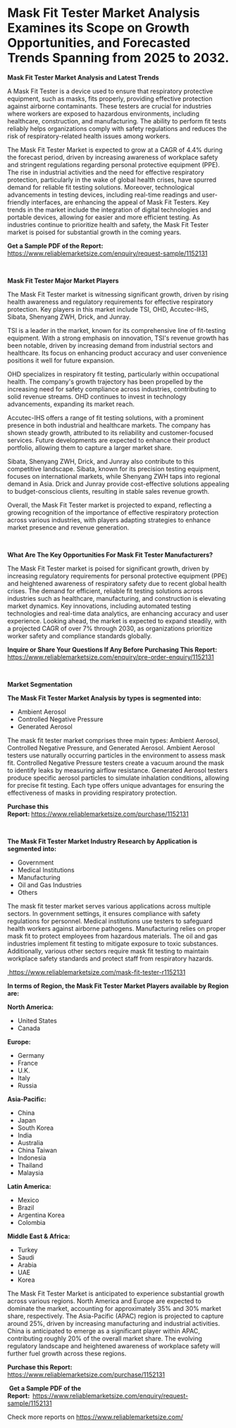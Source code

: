 <p><h1>Mask Fit Tester Market Analysis Examines its Scope on Growth Opportunities, and Forecasted Trends Spanning from 2025 to 2032.</h1></p><p><strong>Mask Fit Tester Market Analysis and Latest Trends</strong></p>
<p><p>A Mask Fit Tester is a device used to ensure that respiratory protective equipment, such as masks, fits properly, providing effective protection against airborne contaminants. These testers are crucial for industries where workers are exposed to hazardous environments, including healthcare, construction, and manufacturing. The ability to perform fit tests reliably helps organizations comply with safety regulations and reduces the risk of respiratory-related health issues among workers.</p><p>The Mask Fit Tester Market is expected to grow at a CAGR of 4.4% during the forecast period, driven by increasing awareness of workplace safety and stringent regulations regarding personal protective equipment (PPE). The rise in industrial activities and the need for effective respiratory protection, particularly in the wake of global health crises, have spurred demand for reliable fit testing solutions. Moreover, technological advancements in testing devices, including real-time readings and user-friendly interfaces, are enhancing the appeal of Mask Fit Testers. Key trends in the market include the integration of digital technologies and portable devices, allowing for easier and more efficient testing. As industries continue to prioritize health and safety, the Mask Fit Tester market is poised for substantial growth in the coming years.</p></p>
<p><strong>Get a Sample PDF of the Report:&nbsp;</strong> <a href="https://www.reliablemarketsize.com/enquiry/request-sample/1152131?utm_campaign=3248&utm_medium=2&utm_source=Github&utm_content=ia&utm_term=12042025&utm_id=mask-fit-tester">https://www.reliablemarketsize.com/enquiry/request-sample/1152131</a></p>
<p>&nbsp;</p>
<p><strong>Mask Fit Tester Major Market Players</strong></p>
<p><p>The Mask Fit Tester market is witnessing significant growth, driven by rising health awareness and regulatory requirements for effective respiratory protection. Key players in this market include TSI, OHD, Accutec-IHS, Sibata, Shenyang ZWH, Drick, and Junray.</p><p>TSI is a leader in the market, known for its comprehensive line of fit-testing equipment. With a strong emphasis on innovation, TSI's revenue growth has been notable, driven by increasing demand from industrial sectors and healthcare. Its focus on enhancing product accuracy and user convenience positions it well for future expansion.</p><p>OHD specializes in respiratory fit testing, particularly within occupational health. The company's growth trajectory has been propelled by the increasing need for safety compliance across industries, contributing to solid revenue streams. OHD continues to invest in technology advancements, expanding its market reach.</p><p>Accutec-IHS offers a range of fit testing solutions, with a prominent presence in both industrial and healthcare markets. The company has shown steady growth, attributed to its reliability and customer-focused services. Future developments are expected to enhance their product portfolio, allowing them to capture a larger market share.</p><p>Sibata, Shenyang ZWH, Drick, and Junray also contribute to this competitive landscape. Sibata, known for its precision testing equipment, focuses on international markets, while Shenyang ZWH taps into regional demand in Asia. Drick and Junray provide cost-effective solutions appealing to budget-conscious clients, resulting in stable sales revenue growth.</p><p>Overall, the Mask Fit Tester market is projected to expand, reflecting a growing recognition of the importance of effective respiratory protection across various industries, with players adapting strategies to enhance market presence and revenue generation.</p></p>
<p>&nbsp;</p>
<p><strong>What Are The Key Opportunities For Mask Fit Tester Manufacturers?</strong></p>
<p><p>The Mask Fit Tester market is poised for significant growth, driven by increasing regulatory requirements for personal protective equipment (PPE) and heightened awareness of respiratory safety due to recent global health crises. The demand for efficient, reliable fit testing solutions across industries such as healthcare, manufacturing, and construction is elevating market dynamics. Key innovations, including automated testing technologies and real-time data analytics, are enhancing accuracy and user experience. Looking ahead, the market is expected to expand steadily, with a projected CAGR of over 7% through 2030, as organizations prioritize worker safety and compliance standards globally.</p></p>
<p><strong>Inquire or Share Your Questions If Any Before Purchasing This Report:</strong> <a href="https://www.reliablemarketsize.com/enquiry/pre-order-enquiry/1152131?utm_campaign=3248&utm_medium=2&utm_source=Github&utm_content=ia&utm_term=12042025&utm_id=mask-fit-tester">https://www.reliablemarketsize.com/enquiry/pre-order-enquiry/1152131</a></p>
<p>&nbsp;</p>
<p><strong>Market Segmentation</strong></p>
<p><strong>The Mask Fit Tester Market Analysis by types is segmented into:</strong></p>
<p><ul><li>Ambient Aerosol</li><li>Controlled Negative Pressure</li><li>Generated Aerosol</li></ul></p>
<p><p>The mask fit tester market comprises three main types: Ambient Aerosol, Controlled Negative Pressure, and Generated Aerosol. Ambient Aerosol testers use naturally occurring particles in the environment to assess mask fit. Controlled Negative Pressure testers create a vacuum around the mask to identify leaks by measuring airflow resistance. Generated Aerosol testers produce specific aerosol particles to simulate inhalation conditions, allowing for precise fit testing. Each type offers unique advantages for ensuring the effectiveness of masks in providing respiratory protection.</p></p>
<p><strong>Purchase this Report:&nbsp;</strong><a href="https://www.reliablemarketsize.com/purchase/1152131?utm_campaign=3248&utm_medium=2&utm_source=Github&utm_content=ia&utm_term=12042025&utm_id=mask-fit-tester">https://www.reliablemarketsize.com/purchase/1152131</a></p>
<p>&nbsp;</p>
<p><strong>The Mask Fit Tester Market Industry Research by Application is segmented into:</strong></p>
<p><ul><li>Government</li><li>Medical Institutions</li><li>Manufacturing</li><li>Oil and Gas Industries</li><li>Others</li></ul></p>
<p><p>The mask fit tester market serves various applications across multiple sectors. In government settings, it ensures compliance with safety regulations for personnel. Medical institutions use testers to safeguard health workers against airborne pathogens. Manufacturing relies on proper mask fit to protect employees from hazardous materials. The oil and gas industries implement fit testing to mitigate exposure to toxic substances. Additionally, various other sectors require mask fit testing to maintain workplace safety standards and protect staff from respiratory hazards.</p></p>
<p><a href="https://www.reliablemarketsize.com/mask-fit-tester-r1152131?utm_campaign=3248&utm_medium=2&utm_source=Github&utm_content=ia&utm_term=12042025&utm_id=mask-fit-tester">&nbsp;https://www.reliablemarketsize.com/mask-fit-tester-r1152131</a></p>
<p><strong>In terms of Region, the Mask Fit Tester Market Players available by Region are:</strong></p>
<p>
    <p> <strong> North America: </strong>
        <ul>
            <li>United States</li>
            <li>Canada</li>
        </ul>
        </p> 
    <p> <strong> Europe: </strong>
        <ul>
            <li>Germany</li>
            <li>France</li>
            <li>U.K.</li>
            <li>Italy</li>
            <li>Russia</li>
        </ul>
        </p> 
    <p> <strong> Asia-Pacific: </strong>
        <ul>
            <li>China</li>
            <li>Japan</li>
            <li>South Korea</li>
            <li>India</li>
            <li>Australia</li>
            <li>China Taiwan</li>
            <li>Indonesia</li>
            <li>Thailand</li>
            <li>Malaysia</li>
        </ul>
        </p> 
    <p> <strong> Latin America: </strong>
        <ul>
            <li>Mexico</li>
            <li>Brazil</li>
            <li>Argentina Korea</li>
            <li>Colombia</li>
        </ul>
        </p> 
    <p> <strong> Middle East & Africa: </strong>
        <ul>
            <li>Turkey</li>
            <li>Saudi</li>
            <li>Arabia</li>
            <li>UAE</li>
            <li>Korea</li>
        </ul>
    </p>
    </p>
<p><p>The Mask Fit Tester Market is anticipated to experience substantial growth across various regions. North America and Europe are expected to dominate the market, accounting for approximately 35% and 30% market share, respectively. The Asia-Pacific (APAC) region is projected to capture around 25%, driven by increasing manufacturing and industrial activities. China is anticipated to emerge as a significant player within APAC, contributing roughly 20% of the overall market share. The evolving regulatory landscape and heightened awareness of workplace safety will further fuel growth across these regions.</p></p>
<p><strong>Purchase this Report: </strong><a href="https://www.reliablemarketsize.com/purchase/1152131?utm_campaign=3248&utm_medium=2&utm_source=Github&utm_content=ia&utm_term=12042025&utm_id=mask-fit-tester">https://www.reliablemarketsize.com/purchase/1152131</a></p>
<p>&nbsp;<strong>Get a Sample PDF of the Report:&nbsp;&nbsp;</strong><a href="https://www.reliablemarketsize.com/enquiry/request-sample/1152131?utm_campaign=3248&utm_medium=2&utm_source=Github&utm_content=ia&utm_term=12042025&utm_id=mask-fit-tester">https://www.reliablemarketsize.com/enquiry/request-sample/1152131</a></p>
<p><strong></strong></p>
<p>Check more reports on <a href="https://www.reliablemarketsize.com/?utm_campaign=3248&utm_medium=2&utm_source=Github&utm_content=ia&utm_term=12042025&utm_id=mask-fit-tester">https://www.reliablemarketsize.com/</a></p>